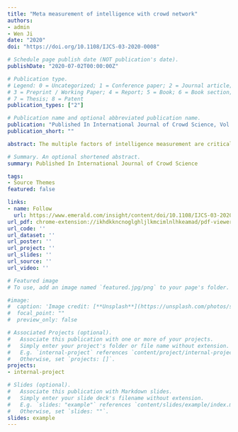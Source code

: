 ```yaml
---
title: "Meta measurement of intelligence with crowd network"
authors:
- admin
- Wen Ji
date: "2020"
doi: "https://doi.org/10.1108/IJCS-03-2020-0008"

# Schedule page publish date (NOT publication's date).
publishDate: "2020-07-02T00:00:00Z"

# Publication type.
# Legend: 0 = Uncategorized; 1 = Conference paper; 2 = Journal article;
# 3 = Preprint / Working Paper; 4 = Report; 5 = Book; 6 = Book section;
# 7 = Thesis; 8 = Patent
publication_types: ["2"]

# Publication name and optional abbreviated publication name.
publication: "Published In International Journal of Crowd Science, Vol. 4 No. 3, pp. 295-307."
publication_short: ""

abstract: The multiple factors of intelligence measurement are critical in intelligent science. The intelligence measurement is typically built as a model based on multiple factors. The different agent is generally difficult to measure because of the uncertainty between multiple factors. The purpose of this paper is to solve the problem of uncertainty between multiple factors and propose an effective method for universal intelligence measurement for the different agents. In this paper, the authors propose a universal intelligence measurement method based on meta-analysis for crowd network. First, the authors get study data through keywords in the database and delete the low-quality data. Second, they compute the effect value by odds ratio, relative risk and risk difference. Then, they test the homogeneity by Q-test and analyze the bias by funnel plots. Third, they select the fixed effect and random effect as a statistical model. Finally, through the meta-analysis of time, complexity and reward, the weight of each factor in the intelligence measurement is obtained and then the meta measurement model is constructed.

# Summary. An optional shortened abstract.
summary: Published In International Journal of Crowd Science

tags:
- Source Themes
featured: false

links:
- name: Follow
  url: https://www.emerald.com/insight/content/doi/10.1108/IJCS-03-2020-0008/full/html
url_pdf: chrome-extension://ikhdkkncnoglghljlkmcimlnlhkeamad/pdf-viewer/web/viewer.html?file=https%3A%2F%2Fwww.emerald.com%2Finsight%2Fcontent%2Fdoi%2F10.1108%2FIJCS-03-2020-0008%2Ffull%2Fpdf%3Ftitle%3Dmeta-measurement-of-intelligence-with-crowd-network
url_code: ''
url_dataset: ''
url_poster: ''
url_project: ''
url_slides: ''
url_source: ''
url_video: ''

# Featured image
# To use, add an image named `featured.jpg/png` to your page's folder. 

#image:
#  caption: 'Image credit: [**Unsplash**](https://unsplash.com/photos/s9CC2SKySJM)'
#  focal_point: ""
#  preview_only: false

# Associated Projects (optional).
#   Associate this publication with one or more of your projects.
#   Simply enter your project's folder or file name without extension.
#   E.g. `internal-project` references `content/project/internal-project/index.md`.
#   Otherwise, set `projects: []`.
projects:
- internal-project

# Slides (optional).
#   Associate this publication with Markdown slides.
#   Simply enter your slide deck's filename without extension.
#   E.g. `slides: "example"` references `content/slides/example/index.md`.
#   Otherwise, set `slides: ""`.
slides: example
---
```

